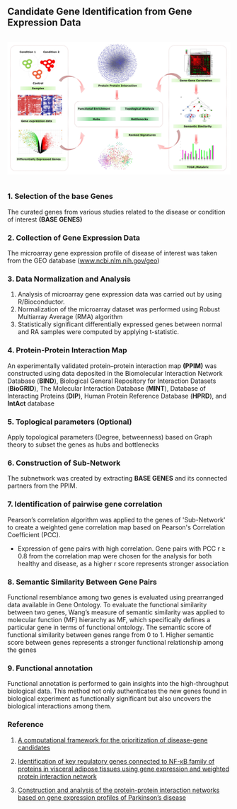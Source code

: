 ## Candidate Gene Identification from Gene Expression Data


```python

```

<img src="image/methods2.jpg"> 


```python

```

### 1. Selection of the base Genes
The curated genes from various studies related to the disease or condition of interest **(BASE GENES)**

### 2. Collection of Gene Expression Data
The microarray gene expression profile of disease of interest was taken from the GEO database (www.ncbi.nlm.nih.gov/geo)

### 3. Data Normalization and Analysis
1. Analysis of microarray gene expression data was carried out by using R/Bioconductor. <br>
2. Normalization of the microarray dataset was performed using Robust Multiarray Average (RMA) algorithm <br>
3. Statistically significant differentially expressed genes between normal and RA samples were computed by applying t-statistic.<br>

### 4. Protein-Protein Interaction Map
An experimentally validated protein–protein interaction map **(PPIM)** was constructed using data deposited in the Biomolecular Interaction Network Database (**BIND**), Biological General Repository for Interaction Datasets (**BioGRID**), The Molecular Interaction Database (**MINT**), Database of Interacting Proteins (**DIP**), Human Protein Reference Database (**HPRD**), and **IntAct** database

### 5. Toplogical parameters (Optional)
Apply topological parameters (Degree, betweenness) based on Graph theory to subset the genes as hubs and bottlenecks

### 6. Construction of Sub-Network
The subnetwork was created by extracting **BASE GENES** and its connected partners from the PPIM.

### 7. Identification of pairwise gene correlation
Pearson’s correlation algorithm was applied to the genes of 'Sub-Network' to create a weighted gene correlation map based on Pearson's Correlation Coefficient (PCC). 

- Expression of gene pairs with high correlation. Gene pairs with PCC r ≥ 0.8  from the correlation map were chosen for the analysis for both healthy and disease, as a higher r score represents stronger association

### 8. Semantic Similarity Between Gene Pairs
Functional resemblance among two genes is evaluated using prearranged data available in Gene Ontology. To evaluate the functional similarity between two genes, Wang’s measure of semantic similarity was applied to molecular function (MF) hierarchy as MF, which specifically defines a particular gene in terms of functional ontology. The semantic score of functional similarity between genes range from 0 to 1. Higher semantic score between genes represents a stronger functional relationship among the genes

### 9. Functional annotation
Functional annotation is performed to gain insights into the high-throughput biological data. This method not only authenticates the new genes found in biological experiment as functionally significant but also uncovers the biological interactions among them.

### Reference

1. [A computational framework for the prioritization of disease-gene candidates](https://bmcgenomics.biomedcentral.com/articles/10.1186/1471-2164-16-S9-S2) <br>

2. [Identification of key regulatory genes connected to NF-κB family of proteins in visceral adipose tissues using gene expression and weighted protein interaction network](http://www.ncbi.nlm.nih.gov/pmc/articles/pmc6478283/) <br>

3. [Construction and analysis of the protein-protein interaction networks based on gene expression profiles of Parkinson’s disease](https://doi.org/10.1371/journal.pone.0103047) <br>
